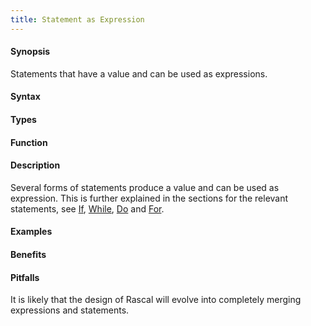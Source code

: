 ```yaml
---
title: Statement as Expression
---
```


#### Synopsis

Statements that have a value and can be used as expressions.

#### Syntax

#### Types

#### Function

#### Description

Several forms of statements produce a value and can be used as expression. 
This is further explained in the sections for the relevant statements, see [If](/Rascal/Statements/If), [While](/Rascal/Statements/While), [Do](/Rascal/Statements/Do) and [For](/Rascal/Statements/For).

#### Examples

#### Benefits

#### Pitfalls

It is likely that the design of Rascal will evolve into completely merging expressions and statements.


